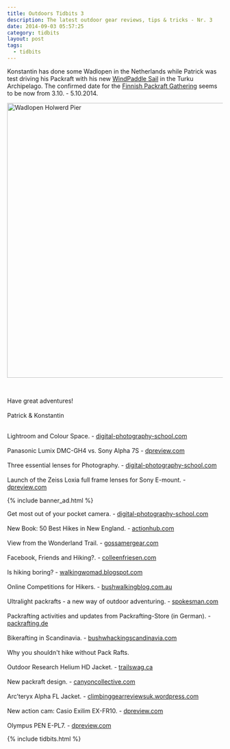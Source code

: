 ```yaml
---
title: Outdoors Tidbits 3
description: The latest outdoor gear reviews, tips & tricks - Nr. 3
date: 2014-09-03 05:57:25
category: tidbits
layout: post
tags:
  - tidbits
---
```

Konstantin has done some Wadlopen in the Netherlands while Patrick was test driving his Packraft with his new [WindPaddle Sail](http://hikeventures.com/windpaddle-sails-for-packrafting/) in the Turku Archipelago. The confirmed date for the [Finnish Packraft Gathering](http://korpijaakko.com/2014/08/27/the-first-finnish-packrafting-gathering/) seems to be now from 3.10. - 5.10.2014.

<a href="https://www.flickr.com/photos/90204224@N07/15123904922"><img src="https://farm6.staticflickr.com/5564/15123904922_e61eef3830_o.jpg" width="640" height="640" alt="Wadlopen Holwerd Pier"></a>
<!--more--><br>

Have great adventures!<br><br>
Patrick & Konstantin<br><br>

Lightroom and Colour Space. - [digital-photography-school.com](http://digital-photography-school.com/everything-need-know-lightroom-colour-space/)
<br><br>Panasonic Lumix DMC-GH4 vs. Sony Alpha 7S - [dpreview.com](http://www.dpreview.com/previews/panasonic-dmc-gh4-sony-alpha-7s)
<br><br>Three essential lenses for Photography. - [digital-photography-school.com](http://digital-photography-school.com/which-three-lenses-do-you-need-for-photography/)
<br><br>
Launch of the Zeiss Loxia full frame lenses for Sony E-mount. - [dpreview.com](http://www.dpreview.com/articles/2384804202/zeiss-launches-loxia-full-frame-lenses-for-sony-e-mount)

{% include banner_ad.html %}

Get most out of your pocket camera. - [digital-photography-school.com](http://digital-photography-school.com/how-to-get-the-most-out-of-your-pocket-camera/)
<br><br>
New Book: 50 Best Hikes in New England. - [actionhub.com](http://www.actionhub.com/stories/2014/09/02/50-best-hikes-new-england-wachusett-massachusetts/)
<br><br>View from the Wonderland Trail. - [gossamergear.com](http://gossamergear.com/wp/tips/art-bail)
<br><br>Facebook, Friends and Hiking?. - [colleenfriesen.com](http://www.colleenfriesen.com/2014/09/01/facebook-friends-and-finding-your-way/)
<br><br>Is hiking boring? - [walkingwomad.blogspot.com](http://walkingwomad.blogspot.com/2014/09/hiking-really-hell-yes.html)
<br><br>Online Competitions for Hikers. - [bushwalkingblog.com.au](http://www.bushwalkingblog.com.au/win-stuff-online-competitions-hikers-september-2014/)
<br><br>
Ultralight packrafts - a new way of outdoor adventuring. - [spokesman.com](http://www.spokesman.com/stories/2014/aug/24/ultralight-packrafts-make-way-for-new-genre-of/)
<br><br>  Packrafting activities and updates from Packrafting-Store (in German). - [packrafting.de](http://www.packrafting.de/2014/09/endspurt-zum-saisonende-oder-mit.html)
<br><br>Bikerafting in Scandinavia. - [bushwhackingscandinavia.com](http://bushwhackingscandinavia.com/2014/08/31/barely-legal-bikerafting/)
<br><br>Why you shouldn't hike without Pack Rafts.
<br><br>
Outdoor Research Helium HD Jacket. - [trailswag.ca](http://trailswag.ca/blog/2014/9/2/gear-review-outdoor-research-helium-hd-jacket)
<br><br>New packraft design. - [canyoncollective.com](http://canyoncollective.com/threads/review-of-new-packraft-design.19769/)
<br><br>Arc’teryx Alpha FL Jacket. - [climbinggearreviewsuk.wordpress.com](http://climbinggearreviewsuk.wordpress.com/2014/09/01/arcteryx-alpha-fl-jacket-climbing-gear-review)
<br><br>New action cam: Casio Exilim EX-FR10. - [dpreview.com](http://www.dpreview.com/articles/7510886565/casio-develops-exilim-ex-fr10-two-part-actioncam-with-wireless-monitor)
<br><br>Olympus PEN E-PL7. - [dpreview.com](http://www.dpreview.com/articles/9672899175/self-portrait-olympus-pen-e-pl7-first-impressions-review)

{% include tidbits.html %}
